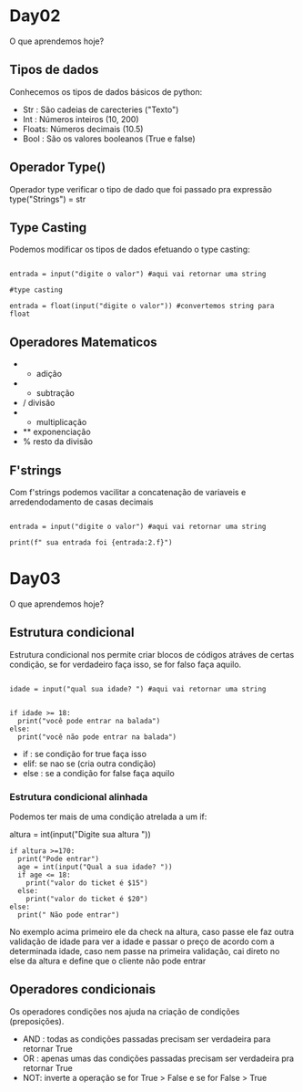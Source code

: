 # Day02

O que aprendemos hoje?

## Tipos de dados

Conhecemos os tipos de dados básicos de python:

- Str : São cadeias de carecteries ("Texto")
- Int : Números inteiros (10, 200)
- Floats: Números decimais (10.5)
- Bool : São os valores booleanos (True e false)

## Operador Type()

Operador type verificar o tipo de dado que foi passado pra expressão type("Strings") = str

## Type Casting

Podemos modificar os tipos de dados efetuando o type casting:

```{python}

entrada = input("digite o valor") #aqui vai retornar uma string

#type casting

entrada = float(input("digite o valor")) #convertemos string para float

```

## Operadores Matematicos

- - adição
- - subtração
- / divisão
- - multiplicação
- \*\* exponenciação
- % resto da divisão

## F'strings

Com f'strings podemos vacilitar a concatenação de variaveis e arredendodamento de casas decimais

```{python}

entrada = input("digite o valor") #aqui vai retornar uma string

print(f" sua entrada foi {entrada:2.f}")

```

# Day03

O que aprendemos hoje?

## Estrutura condicional

Estrutura condicional nos permite criar blocos de códigos atráves de certas condição, se for verdadeiro faça isso, se for falso faça aquilo.

```{python}

idade = input("qual sua idade? ") #aqui vai retornar uma string


if idade >= 18:
  print("você pode entrar na balada")
else:
  print("você não pode entrar na balada")

```

- if : se condição for true faça isso
- elif: se nao se (cria outra condição)
- else : se a condição for false faça aquilo

### Estrutura condicional alinhada

Podemos ter mais de uma condição atrelada a um if:

altura = int(input("Digite sua altura "))

```{python}
if altura >=170:
  print("Pode entrar")
  age = int(input("Qual a sua idade? "))
  if age <= 18:
    print("valor do ticket é $15")
  else:
    print("valor do ticket é $20")
else:
  print(" Não pode entrar")

```

No exemplo acima primeiro ele da check na altura, caso passe ele faz outra validação de idade para ver a idade e passar o preço de acordo com a determinada idade,
caso nem passe na primeira validação, cai direto no else da altura e define que o cliente não pode entrar

## Operadores condicionais

Os operadores condições nos ajuda na criação de condições (preposições).

- AND : todas as condições passadas precisam ser verdadeira para retornar True
- OR : apenas umas das condições passadas precisam ser verdadeira pra retornar True
- NOT: inverte a operação se for True > False e se for False > True
